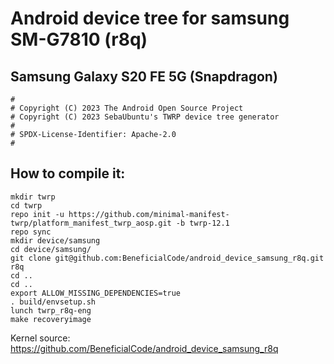 # Android device tree for samsung SM-G7810 (r8q)

## Samsung Galaxy S20 FE 5G (Snapdragon)

```
#
# Copyright (C) 2023 The Android Open Source Project
# Copyright (C) 2023 SebaUbuntu's TWRP device tree generator
#
# SPDX-License-Identifier: Apache-2.0
#
```

## How to compile it:

```
mkdir twrp
cd twrp
repo init -u https://github.com/minimal-manifest-twrp/platform_manifest_twrp_aosp.git -b twrp-12.1
repo sync
mkdir device/samsung
cd device/samsung/
git clone git@github.com:BeneficialCode/android_device_samsung_r8q.git r8q
cd ..
cd ..
export ALLOW_MISSING_DEPENDENCIES=true
. build/envsetup.sh
lunch twrp_r8q-eng
make recoveryimage

```

Kernel source: https://github.com/BeneficialCode/android_device_samsung_r8q
